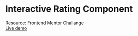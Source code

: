 # Interactive Rating Component
Resource: Frontend Mentor Challange
<br />
[Live demo](https://weexid.github.io/interactive-rating-component/)
